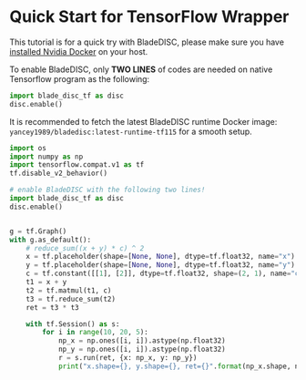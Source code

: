 # Quick Start for TensorFlow Wrapper

This tutorial is for a quick try with BladeDISC, please make sure you have
[installed Nvidia Docker](https://docs.nvidia.com/datacenter/cloud-native/container-toolkit/install-guide.html)
on your host.

To enable BladeDISC, only **TWO LINES** of codes are needed on native Tensorflow
program as the following:

``` python
import blade_disc_tf as disc
disc.enable()
```

It is recommended to fetch the latest BladeDISC runtime Docker image:
`yancey1989/bladedisc:latest-runtime-tf115` for a smooth setup.

``` python
import os
import numpy as np
import tensorflow.compat.v1 as tf
tf.disable_v2_behavior()

# enable BladeDISC with the following two lines!
import blade_disc_tf as disc
disc.enable()


g = tf.Graph()
with g.as_default():
    # reduce_sum((x + y) * c) ^ 2
    x = tf.placeholder(shape=[None, None], dtype=tf.float32, name="x")
    y = tf.placeholder(shape=[None, None], dtype=tf.float32, name="y")
    c = tf.constant([[1], [2]], dtype=tf.float32, shape=(2, 1), name="c")
    t1 = x + y
    t2 = tf.matmul(t1, c)
    t3 = tf.reduce_sum(t2)
    ret = t3 * t3

    with tf.Session() as s:
        for i in range(10, 20, 5):
            np_x = np.ones([i, i]).astype(np.float32)
            np_y = np.ones([i, i]).astype(np.float32)
            r = s.run(ret, {x: np_x, y: np_y})
            print("x.shape={}, y.shape={}, ret={}".format(np_x.shape, np_y.shape, r))
```